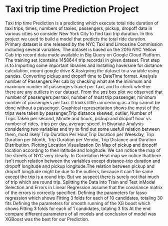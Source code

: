 # Taxi trip time Prediction Project
Taxi trip time Prediction is a predicting which execute total ride duration of taxi trips,
times, numbers of taxies, passengers, pickup, dropoff data in various cities so consider
New York City to find taxi trip duration. In this project we used to build a model that
predicts the total ride duration.
Primary dataset is one released by the NYC Taxi and Limousine Commission including
several variables. The dataset is based on the 2016 NYC Yellow Cab trip record data
made available in Big Query on Google Cloud Platform.
The training set (contains 1458644 trip records) in given dataset.
First step is to Importing some important libraries and Installing haversine for distance
calculation, mount google drive & Assigning the dataset to a variable using pandas.
Converting pickup and dropoff time to DateTime format.
Analysis number of Passengers Per cab by checking what are the minimum and
maximum number of passengers travel per Taxi, and to check whether there are any
outliers in our dataset.
From the sns box plot we observed that number of passengers per taxi, number of most
trip passenger, minimum number of passengers per taxi. It looks little concerning as a
trip cannot be done without a passenger.
Graphical representation shows the most of the trips were taken by passenger,Trip
distance skewed, outlier, Number of Trips Taken per second, Minute and hours, pickup
and dropoff hour vs number of rides, trips per day, average speed.
In Bivariate Analysis considering two variables and try to find out some usefull relation
between them, most likely Trip Duration Per Hour,Trip Duration per Weekday, Trip
Duration per Month, Trip Duration per Vendor, Trip Distance and Duration Distribution.
Plotting Location Visualization On Map of pickup and dropoff location according to their
latitude and longitude. We can notice the map of the streets of NYC very clearly.
In Correlation Heat map we notice thatthere isn't much relation between the variables
except distance-trip duration and dropoff longitude and pickup longitude.The relation
between pickup and dropoff longitude might be due to the outliers, because it can't be
same except the trip is a round trip. But we suspect there is surely not that much of trip
which are round trip.
Splitting the Data into Train and Test inModel Selection and Errors in Linear Regression
assume that the covariance matrix of the errors is correctly specified.
Defining the parameters for lasso regression which shows Fitting 3 folds for each of 10
candidates, totaling 30 fits
Defining the parameters for smooth running of the XG boost which shows Fitting 3 folds
for each of 1 candidates, totaling 3 fits
At the end compare different parameters of all models and conclusion of model was
XGBoost was the best for our Prediction.
